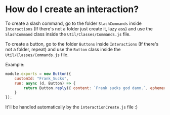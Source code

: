 # How do I create an interaction?

To create a slash command, go to the folder `SlashCommands` inside `Interactions` (If there's not a folder just create it, lazy ass) and use the `SlashCommand` class inside the `Util/Classes/Commands.js` file.

To create a button, go to the folder `Buttons` inside `Interactions` (If there's not a folder, repeat) and use the `Button` class inside the `Util/Classes/Commands.js` file.

Example:

```js
module.exports = new Button({
	customId: "Frank_Sucks",
	run: async (d, Button) => {
		return Button.reply({ content: `Frank sucks god damn.`, ephemeral: true });
	}
});
```

It'll be handled automatically by the `interactionCreate.js` file :)
